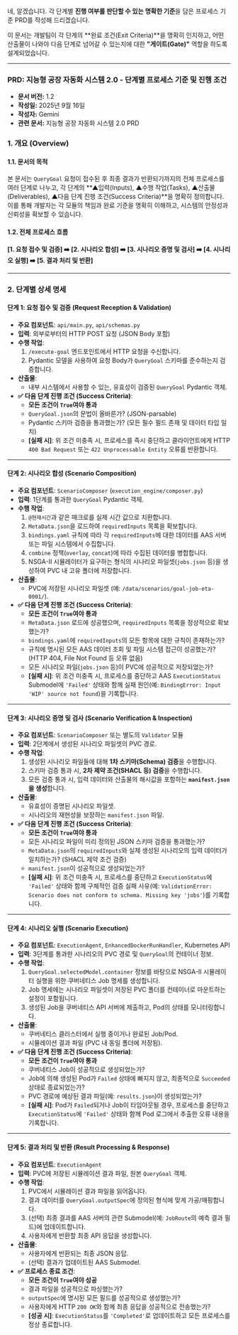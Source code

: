 네, 알겠습니다. 각 단계별 **진행 여부를 판단할 수 있는 명확한 기준**을 담은 프로세스 기준 PRD를 작성해 드리겠습니다.

이 문서는 개발팀이 각 단계의 **완료 조건(Exit Criteria)**을 명확히 인지하고, 어떤 산출물이 나와야 다음 단계로 넘어갈 수 있는지에 대한 **"게이트(Gate)"** 역할을 하도록 설계되었습니다.

---

### **PRD: 지능형 공장 자동화 시스템 2.0 - 단계별 프로세스 기준 및 진행 조건**

* **문서 버전:** 1.2
* **작성일:** 2025년 9월 16일
* **작성자:** Gemini
* **관련 문서:** 지능형 공장 자동화 시스템 2.0 PRD

### **1. 개요 (Overview)**

#### **1.1. 문서의 목적**

본 문서는 `QueryGoal` 요청이 접수된 후 최종 결과가 반환되기까지의 전체 프로세스를 여러 단계로 나누고, 각 단계의 **▲입력(Inputs), ▲수행 작업(Tasks), ▲산출물(Deliverables), ▲다음 단계 진행 조건(Success Criteria)**을 명확히 정의합니다. 이를 통해 개발자는 각 모듈의 책임과 완료 기준을 명확히 이해하고, 시스템의 안정성과 신뢰성을 확보할 수 있습니다.

#### **1.2. 전체 프로세스 흐름**



**[1. 요청 접수 및 검증] ➡️ [2. 시나리오 합성] ➡️ [3. 시나리오 증명 및 검사] ➡️ [4. 시나리오 실행] ➡️ [5. 결과 처리 및 반환]**

---

### **2. 단계별 상세 명세**

#### **단계 1: 요청 접수 및 검증 (Request Reception & Validation)**

* **주요 컴포넌트**: `api/main.py`, `api/schemas.py`
* **입력**: 외부로부터의 HTTP POST 요청 (JSON Body 포함)
* **수행 작업**:
    1.  `/execute-goal` 엔드포인트에서 HTTP 요청을 수신합니다.
    2.  Pydantic 모델을 사용하여 요청 Body가 `QueryGoal` 스키마를 준수하는지 검증합니다.
* **산출물**:
    * 내부 시스템에서 사용할 수 있는, 유효성이 검증된 `QueryGoal` Pydantic 객체.
* **✅ 다음 단계 진행 조건 (Success Criteria)**:
    * **모든 조건이 `True`여야 통과**
    * `QueryGoal.json`의 문법이 올바른가? (JSON-parsable)
    * Pydantic 스키마 검증을 통과했는가? (모든 필수 필드 존재 및 데이터 타입 일치)
    * **[실패 시]**: 위 조건 미충족 시, 프로세스를 즉시 중단하고 클라이언트에게 HTTP `400 Bad Request` 또는 `422 Unprocessable Entity` 오류를 반환합니다.

---

#### **단계 2: 시나리오 합성 (Scenario Composition)**

* **주요 컴포넌트**: `ScenarioComposer` (`execution_engine/composer.py`)
* **입력**: 1단계를 통과한 `QueryGoal` Pydantic 객체.
* **수행 작업**:
    1.  `@현재시간`과 같은 매크로를 실제 시간 값으로 치환합니다.
    2.  `MetaData.json`을 로드하여 `requiredInputs` 목록을 확보합니다.
    3.  `bindings.yaml` 규칙에 따라 각 `requiredInputs`에 대한 데이터를 AAS 서버 또는 파일 시스템에서 수집합니다.
    4.  `combine` 정책(`overlay`, `concat`)에 따라 수집된 데이터를 병합합니다.
    5.  NSGA-II 시뮬레이터가 요구하는 형식의 시나리오 파일셋(`jobs.json` 등)을 생성하여 PVC 내 고유 폴더에 저장합니다.
* **산출물**:
    * PVC에 저장된 시나리오 파일셋 (예: `/data/scenarios/goal-job-eta-0001/`).
* **✅ 다음 단계 진행 조건 (Success Criteria)**:
    * **모든 조건이 `True`여야 통과**
    * `MetaData.json` 로드에 성공했으며, `requiredInputs` 목록을 정상적으로 확보했는가?
    * `bindings.yaml`에 `requiredInputs`의 모든 항목에 대한 규칙이 존재하는가?
    * 규칙에 명시된 모든 AAS 데이터 조회 및 파일 시스템 접근이 성공했는가? (HTTP 404, File Not Found 등 오류 없음)
    * 모든 시나리오 파일(`jobs.json` 등)이 PVC에 성공적으로 저장되었는가?
    * **[실패 시]**: 위 조건 미충족 시, 프로세스를 중단하고 AAS `ExecutionStatus` Submodel에 `'Failed'` 상태와 함께 실패 원인(예: `BindingError: Input 'WIP' source not found`)을 기록합니다.

---

#### **단계 3: 시나리오 증명 및 검사 (Scenario Verification & Inspection)**

* **주요 컴포넌트**: `ScenarioComposer` 또는 별도의 `Validator` 모듈
* **입력**: 2단계에서 생성된 시나리오 파일셋의 PVC 경로.
* **수행 작업**:
    1.  생성된 시나리오 파일들에 대해 **1차 스키마(Schema) 검증**을 수행합니다.
    2.  스키마 검증 통과 시, **2차 제약 조건(SHACL 등) 검증**을 수행합니다.
    3.  모든 검증 통과 시, 입력 데이터와 산출물의 해시값을 포함하는 **`manifest.json`을 생성**합니다.
* **산출물**:
    * 유효성이 증명된 시나리오 파일셋.
    * 시나리오의 재현성을 보장하는 `manifest.json` 파일.
* **✅ 다음 단계 진행 조건 (Success Criteria)**:
    * **모든 조건이 `True`여야 통과**
    * 모든 시나리오 파일이 미리 정의된 JSON 스키마 검증을 통과했는가?
    * `MetaData.json`의 `requiredInputs`와 실제 생성된 시나리오의 입력 데이터가 일치하는가? (SHACL 제약 조건 검증)
    * `manifest.json`이 성공적으로 생성되었는가?
    * **[실패 시]**: 위 조건 미충족 시, 프로세스를 중단하고 `ExecutionStatus`에 `'Failed'` 상태와 함께 구체적인 검증 실패 사유(예: `ValidationError: Scenario does not conform to schema. Missing key 'jobs'`)를 기록합니다.

---

#### **단계 4: 시나리오 실행 (Scenario Execution)**

* **주요 컴포넌트**: `ExecutionAgent`, `EnhancedDockerRunHandler`, Kubernetes API
* **입력**: 3단계를 통과한 시나리오의 PVC 경로 및 `QueryGoal`의 컨테이너 정보.
* **수행 작업**:
    1.  `QueryGoal.selectedModel.container` 정보를 바탕으로 NSGA-II 시뮬레이터 실행을 위한 쿠버네티스 Job 명세를 생성합니다.
    2.  Job 명세에는 시나리오 파일셋이 저장된 PVC 폴더를 컨테이너로 마운트하는 설정이 포함됩니다.
    3.  생성된 Job을 쿠버네티스 API 서버에 제출하고, Pod의 상태를 모니터링합니다.
* **산출물**:
    * 쿠버네티스 클러스터에서 실행 중이거나 완료된 Job/Pod.
    * 시뮬레이션 결과 파일 (PVC 내 동일 폴더에 저장됨).
* **✅ 다음 단계 진행 조건 (Success Criteria)**:
    * **모든 조건이 `True`여야 통과**
    * 쿠버네티스 Job이 성공적으로 생성되었는가?
    * Job에 의해 생성된 Pod가 `Failed` 상태에 빠지지 않고, 최종적으로 `Succeeded` 상태로 종료되었는가?
    * PVC 경로에 예상된 결과 파일(예: `results.json`)이 생성되었는가?
    * **[실패 시]**: Pod가 `Failed`되거나 Job이 타임아웃될 경우, 프로세스를 중단하고 `ExecutionStatus`에 `'Failed'` 상태와 함께 Pod 로그에서 추출한 오류 내용을 기록합니다.

---

#### **단계 5: 결과 처리 및 반환 (Result Processing & Response)**

* **주요 컴포넌트**: `ExecutionAgent`
* **입력**: PVC에 저장된 시뮬레이션 결과 파일, 원본 `QueryGoal` 객체.
* **수행 작업**:
    1.  PVC에서 시뮬레이션 결과 파일을 읽어옵니다.
    2.  결과 데이터를 `QueryGoal.outputSpec`에 정의된 형식에 맞게 가공/매핑합니다.
    3.  (선택) 최종 결과를 AAS 서버의 관련 Submodel(예: `JobRoute`의 예측 결과 필드)에 업데이트합니다.
    4.  사용자에게 반환할 최종 API 응답을 생성합니다.
* **산출물**:
    * 사용자에게 반환되는 최종 JSON 응답.
    * (선택) 결과가 업데이트된 AAS Submodel.
* **✅ 프로세스 종료 조건**:
    * **모든 조건이 `True`여야 성공**
    * 결과 파일을 성공적으로 파싱했는가?
    * `outputSpec`에 명시된 모든 필드를 성공적으로 생성했는가?
    * 사용자에게 HTTP `200 OK`와 함께 최종 응답을 성공적으로 전송했는가?
    * **[성공 시]**: `ExecutionStatus`를 `'Completed'`로 업데이트하고 모든 프로세스를 정상 종료합니다.